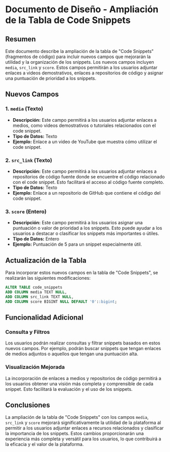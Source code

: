 # Documento de Diseño - Ampliación de la Tabla de Code Snippets

## Resumen

Este documento describe la ampliación de la tabla de "Code Snippets" (fragmentos de código) para incluir nuevos campos que mejorarán la utilidad y la organización de los snippets. Los nuevos campos incluyen `media`, `src_link` y `score`. Estos campos permitirán a los usuarios adjuntar enlaces a videos demostrativos, enlaces a repositorios de código y asignar una puntuación de prioridad a los snippets.

## Nuevos Campos

### 1. `media` (Texto)

- **Descripción:** Este campo permitirá a los usuarios adjuntar enlaces a medios, como videos demostrativos o tutoriales relacionados con el code snippet.
- **Tipo de Datos:** Texto
- **Ejemplo:** Enlace a un video de YouTube que muestra cómo utilizar el code snippet.

### 2. `src_link` (Texto)

- **Descripción:** Este campo permitirá a los usuarios adjuntar enlaces a repositorios de código fuente donde se encuentre el código relacionado con el code snippet. Esto facilitará el acceso al código fuente completo.
- **Tipo de Datos:** Texto
- **Ejemplo:** Enlace a un repositorio de GitHub que contiene el código del code snippet.

### 3. `score` (Entero)

- **Descripción:** Este campo permitirá a los usuarios asignar una puntuación o valor de prioridad a los snippets. Esto puede ayudar a los usuarios a destacar o clasificar los snippets más importantes o útiles.
- **Tipo de Datos:** Entero
- **Ejemplo:** Puntuación de 5 para un snippet especialmente útil.

## Actualización de la Tabla

Para incorporar estos nuevos campos en la tabla de "Code Snippets", se realizarán las siguientes modificaciones:

```sql
ALTER TABLE code_snippets
ADD COLUMN media TEXT NULL,
ADD COLUMN src_link TEXT NULL,
ADD COLUMN score BIGINT NULL DEFAULT '0'::bigint;
```

## Funcionalidad Adicional

### Consulta y Filtros

Los usuarios podrán realizar consultas y filtrar snippets basados en estos nuevos campos. Por ejemplo, podrán buscar snippets que tengan enlaces de medios adjuntos o aquellos que tengan una puntuación alta.

### Visualización Mejorada

La incorporación de enlaces a medios y repositorios de código permitirá a los usuarios obtener una visión más completa y comprensible de cada snippet. Esto facilitará la evaluación y el uso de los snippets.

## Conclusiones

La ampliación de la tabla de "Code Snippets" con los campos `media`, `src_link` y `score` mejorará significativamente la utilidad de la plataforma al permitir a los usuarios adjuntar enlaces a recursos relacionados y clasificar la importancia de los snippets. Estos cambios proporcionarán una experiencia más completa y versátil para los usuarios, lo que contribuirá a la eficacia y el valor de la plataforma.
